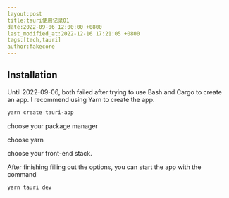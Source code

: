 ```yaml
---
layout:post
title:tauri使用记录01
date:2022-09-06 12:00:00 +0800
last_modified_at:2022-12-16 17:21:05 +0800
tags:[tech,tauri]
author:fakecore
---
```


## Installation

Until 2022-09-06, both failed after trying to use Bash and Cargo to create an app. I recommend using Yarn to create the app.

```bash
yarn create tauri-app
```

choose your package manager

choose yarn

choose your front-end stack.

After finishing filling out the options, you can start the app with the command

```bash
yarn tauri dev
```


